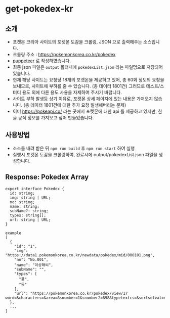 # get-pokedex-kr
## 소개
- 포켓몬 코리아 사이트의 포켓몬 도감을 크롤링, JSON 으로 출력해주는 소스입니다.
- 크롤링 주소 : https://pokemonkorea.co.kr/pokedex
- [puppeteer](https://github.com/puppeteer/puppeteer) 로 작성하였습니다.
- 최종  json 파일은 `output` 폴더내에 `pokedexList.json` 라는 파일명으로 저장되어 있습니다.
- 현재 해당 사이트는 요청당 18개의 포켓몬을 제공하고 있어, 총 60회 정도의 요청을 보내므로, 사이트에 부하를 줄 수 있습니다. (총 데이터 1801건) 그러므로 테스트/스터디 용도 외에 다른 용도 사용을 자제하여 주시기 바랍니다.
- 사이트 부하 발생등 상기 이유로, 포켓몬 상세 페이지에 있는 내용은 가져오지 않습니다. (총 데이터 1801건에 대한 추가 요청 발생해버리는 문제)
- 이미 https://pokeapi.co/ 라는 곳에서 포켓몬에 대한 api 를 제공하고 있지만, 한글 공식 정보를 가져오고 싶어 만들었습니다.
## 사용방법
- 소스를 내려 받은 뒤 `npm run build` 후 `npm run start` 하여 실행
- 실행시 포켓몬 도감을 크롤링하여, 완료시에 output/pokedexList.json 파일을 생성합니다.

## Response: Pokedex Array
```
export interface Pokedex {
  id: string;
  img: string | URL;
  no: string;
  name: string;
  subName?: string;
  types: string[];
  url: string | URL;
}
```
```
example
[
  {
    "id": "1",
    "img": "https://data1.pokemonkorea.co.kr/newdata/pokedex/mid/000101.png",
    "no": "No.001",
    "name": "이상해씨",
    "subName": "",
    "types": [
      "풀",
      "독"
    ],
    "url": "https://pokemonkorea.co.kr/pokedex/view/1?word=&characters=&area=&snumber=1&snumber2=898&typetextcs=&sortselval=number%20asc,number_count%20asc"
  },
  ...
]
```